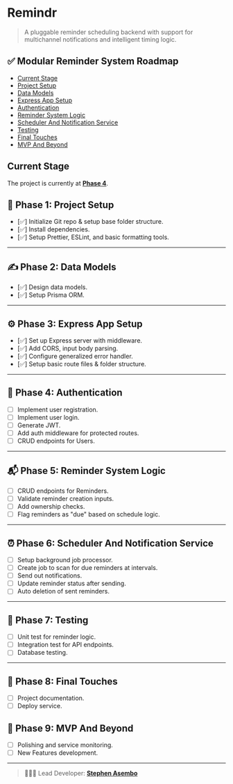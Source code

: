 # Remindr

> A pluggable reminder scheduling backend with support for multichannel notifications and intelligent timing logic.

## ✅ Modular Reminder System Roadmap

- [Current Stage](#current-stage)
- [Project Setup](#-phase-1-project-setup)
- [Data Models](#-phase-2-data-models)
- [Express App Setup](#️-phase-3-express-app-setup)
- [Authentication](#-phase-4-authentication)
- [Reminder System Logic](#-phase-5-reminder-system-logic)
- [Scheduler And Notification Service](#-phase-6-scheduler-and-notification-service)
- [Testing](#-phase-7-testing)
- [Final Touches](#-phase-8-final-touches)
- [MVP And Beyond](#-phase-9-mvp-and-beyond)

## Current Stage

The project is currently at **[Phase 4](#-phase-4-authentication)**.

## 🎯 Phase 1: Project Setup

- [✅] Initialize Git repo & setup base folder structure.
- [✅] Install dependencies.
- [✅] Setup Prettier, ESLint, and basic formatting tools.

---

## ✍ Phase 2: Data Models

- [✅] Design data models.
- [✅] Setup Prisma ORM.

---

## ⚙️ Phase 3: Express App Setup

- [✅] Set up Express server with middleware.
- [✅] Add CORS, input body parsing.
- [✅] Configure generalized error handler.
- [✅] Setup basic route files & folder structure.

---

## 🔐 Phase 4: Authentication

- [ ] Implement user registration.
- [ ] Implement user login.
- [ ] Generate JWT.
- [ ] Add auth middleware for protected routes.
- [ ] CRUD endpoints for Users.

---

## 📬 Phase 5: Reminder System Logic

- [ ] CRUD endpoints for Reminders.
- [ ] Validate reminder creation inputs.
- [ ] Add ownership checks.
- [ ] Flag reminders as "due" based on schedule logic.

---

## ⏰ Phase 6: Scheduler And Notification Service

- [ ] Setup background job processor.
- [ ] Create job to scan for due reminders at intervals.
- [ ] Send out notifications.
- [ ] Update reminder status after sending.
- [ ] Auto deletion of sent reminders.

---

## 🧪 Phase 7: Testing

- [ ] Unit test for reminder logic.
- [ ] Integration test for API endpoints.
- [ ] Database testing.

---

## 🚀 Phase 8: Final Touches

- [ ] Project documentation.
- [ ] Deploy service.

## 🔮 Phase 9: MVP And Beyond

- [ ] Polishing and service monitoring.
- [ ] New Features development.

---

> 👨🏽‍💻 Lead Developer: **[Stephen Asembo](https://github.com/Stephenasembo)**
